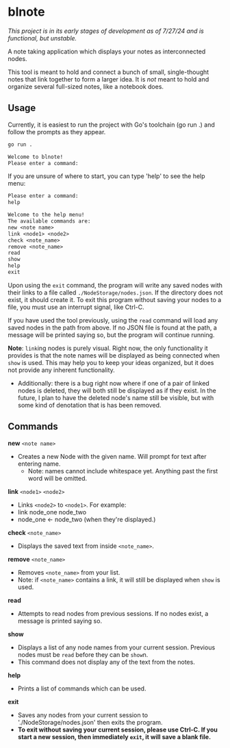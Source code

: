 # blnote

*This project is in its early stages of development as of 7/27/24 and is functional, but unstable.*

A note taking application which displays your notes as interconnected nodes.

This tool is meant to hold and connect a bunch of small, single-thought notes that link together to form a larger idea. It is *not* meant to hold and organize several full-sized notes, like a notebook does.

## Usage

Currently, it is easiest to run the project with Go's toolchain (go run .) and follow the prompts as they appear.

```bash
go run .
```
```txt
Welcome to blnote!
Please enter a command:
```
If you are unsure of where to start, you can type 'help' to see the help menu:
```txt
Please enter a command:
help

Welcome to the help menu!
The available commands are:
new <note name>
link <node1> <node2>
check <note_name>
remove <note_name>
read
show
help
exit
```

Upon using the `exit` command, the program will write any saved nodes with their links to a file called `./NodeStorage/nodes.json`. If the directory does not exist, it should create it. To exit this program without saving your nodes to a file, you must use an interrupt signal, like Ctrl-C.

If you have used the tool previously, using the `read` command will load any saved nodes in the path from above. If no JSON file is found at the path, a message will be printed saying so, but the program will continue running. 

**Note**: `link`ing nodes is purely visual. Right now, the only functionality it provides is that the note names will be displayed as being connected when `show` is used. This may help you to keep your ideas organized, but it does not provide any inherent functionality. 
  - Additionally: there is a bug right now where if one of a pair of linked nodes is deleted, they will both still be displayed as if they exist. In the future, I plan to have the deleted node's name still be visible, but with some kind of denotation that is has been removed. 

  
## Commands

**new** `<note name>`
 - Creates a new Node with the given name. Will prompt for text after entering name.
   - Note: names cannot include whitespace yet. Anything past the first word will be omitted.

**link** `<node1>` `<node2>`
 - Links `<node2>` to `<node1>`. For example:
  - link node_one node_two
  - node_one <- node_two (when they're displayed.)

**check** `<note_name>`
 - Displays the saved text from inside `<note_name>`. 
 
**remove** `<note_name>`
 - Removes `<note_name>` from your list.
  - Note: if `<note_name>` contains a link, it will still be displayed when `show` is used.

**read**
 - Attempts to read nodes from previous sessions. If no nodes exist, a message is printed saying so.
 
**show**
 - Displays a list of any node names from your current session. Previous nodes must be `read` before they can be `show`n. 
  - This command does not display any of the text from the notes. 

**help**
 - Prints a list of commands which can be used. 

**exit**
 - Saves any nodes from your current session to './NodeStorage/nodes.json' then exits the program.
 - **To exit without saving your current session, please use Ctrl-C. If you start a new session, then immediately `exit`, it will save a blank file.** 

